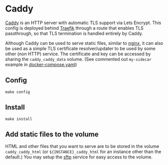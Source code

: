 # Caddy

[Caddy](https://github.com/caddyserver/caddy) is an HTTP server with
automatic TLS support via Lets Encrypt. This config is deployed behind
[Traefik](../traefik) through a route that enables TLS passthrough, so
that TLS termination is handled entirely by Caddy.

Although Caddy can be used to serve static files, similar to
[nginx](../nginx), it can also be used as a simple TLS certificate
resolver/updater to be used by some other (non HTTP) service. The
certificate and key can be accessed by sharing the `caddy_caddy_data`
volume. (See commented out `my-sidecar` example in
[docker-compose.yaml](docker-compose.yaml))

## Config

```
make config
```

## Install

```
make install
```

## Add static files to the volume

HTML and other files that you want to serve are to be stored in the
volume `caddy_caddy_html` (or `${INSTANCE}_caddy_html` for an instance
other than the default.) You may setup the [sftp](../sftp) service for
easy access to the volume.
